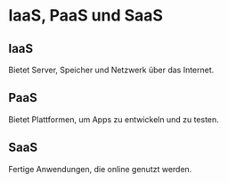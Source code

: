 # IaaS, PaaS und SaaS

## IaaS
Bietet Server, Speicher und Netzwerk über das Internet.

## PaaS
Bietet Plattformen, um Apps zu entwickeln und zu testen.

## SaaS
Fertige Anwendungen, die online genutzt werden.